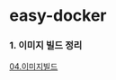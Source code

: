 # easy-docker

### 1. 이미지 빌드 정리
[04.이미지빌드](01.docker/04.%EC%9D%B4%EB%AF%B8%EC%A7%80%EB%B9%8C%EB%93%9C)
